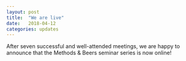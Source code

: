```yaml
---
layout: post
title:  "We are live"
date:   2018-04-12
categories: updates
---
```


After seven successful and well-attended meetings, we are happy to announce that the Methods & Beers seminar series is now online!

